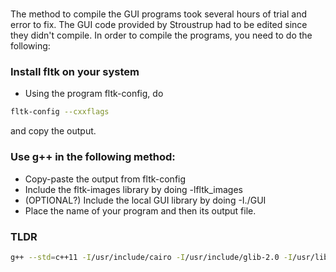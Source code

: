 # 

The method to compile the GUI programs took several hours of trial and error to fix. The GUI code provided by Stroustrup had to be edited since they didn't compile. In order to compile the programs, you need to do the following:


### Install fltk on your system

-   Using the program fltk-config, do

```bash
fltk-config --cxxflags
```

and copy the output.


### Use g++ in the following method:

-   Copy-paste the output from fltk-config
-   Include the fltk-images library by doing -lfltk_images
-   (OPTIONAL?) Include the local GUI library by doing -I./GUI
-   Place the name of your program and then its output file.


### TLDR

```bash
g++ --std=c++11 -I/usr/include/cairo -I/usr/include/glib-2.0 -I/usr/lib/x86_64-linux-gnu/glib-2.0/include -I/usr/include/pixman-1 -I/usr/include/freetype2 -I/usr/include/libpng16 -I/usr/include/freetype2 -I/usr/include/cairo -I/usr/include/glib-2.0 -I/usr/lib/x86_64-linux-gnu/glib-2.0/include -I/usr/include/pixman-1 -I/usr/include/freetype2 -I/usr/include/libpng16 -g -O2 -fstack-protector-strong -Wformat -Werror=format-security -fvisibility-inlines-hidden -D_LARGEFILE_SOURCE -D_LARGEFILE64_SOURCE -D_THREAD_SAFE -D_REENTRANT -o [OUTPUT FILE] [INPUT FILE_NAME] GUI/Simple_window.cpp GUI/GUI.cpp GUI/Window.cpp GUI/Graph.cpp  -Wl,-Bsymbolic-functions -Wl,-z,relro -Wl,-z,now -Wl,--as-needed -lfltk -lfltk_images -lX11
```
